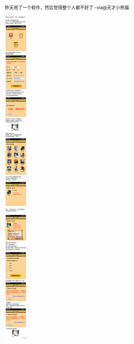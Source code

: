 


昨天用了一个软件，然后觉得整个人都不好了 -via@天才小熊猫

![a5f55dda89a641d9a14420b1f24ad7b6.jpg](https://raw.githubusercontent.com/wxlzmt/cdn1/master/ext/qw/groups/40036/a5f55dda89a641d9a14420b1f24ad7b6.jpg)



